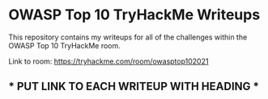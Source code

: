 # OWASP Top 10 TryHackMe Writeups

This repository contains my writeups for all of the challenges within the OWASP Top 10 TryHackMe room.

Link to room: https://tryhackme.com/room/owasptop102021

## * PUT LINK TO EACH WRITEUP WITH HEADING *
